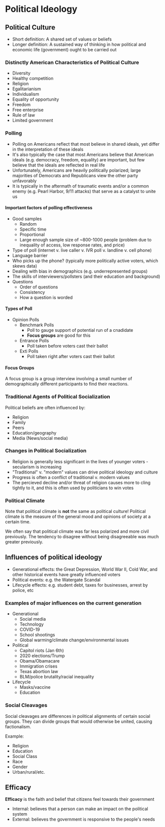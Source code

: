 # Political Ideology

## Political Culture

* Short definition: A shared set of values or beliefs
* Longer definition: A sustained way of thinking in how political and economic life (government) ought to be carried out

### Distinctly American Characteristics of Political Culture

* Diversity
* Healthy competition
* Religion
* Egalitarianism
* Individualism
* Equality of opportunity
* Freedom
* Free enterprise
* Rule of law
* Limited government

### Polling

* Polling on Americans reflect that most believe in shared ideals, yet differ in the interpretation of these ideals
* It's also typically the case that most Americans believe that American ideals (e.g. democracy, freedom, equality) are important, but few believe that the ideals are reflected in real life
* Unfortunately, Americans are heavily politically polarized; large majorities of Democrats and Republicans view the other party unfavorably
* It is typically in the aftermath of traumatic events and/or a common enemy (e.g. Pearl Harbor, 9/11 attacks) that serve as a catalyst to unite us

#### Important factors of polling effectiveness

* Good samples
	* Random
	* Specific time
	* Proportional
	* Large enough sample size of ~800-1000 people (problem due to inequality of access, low response rates, and price)
* Type of poll (internet v. live caller v. IVR poll v. landline v. cell phone)
* Language barrier
* Who picks up the phone? (typically more politically active voters, which skews data)
* Dealing with bias in demographics (e.g. underrepresented groups)
* The skills of interviewers/pollsters (and their education and background)
* Questions
	* Order of questions
	* Consistency
	* How a question is worded

#### Types of Poll

* Opinion Polls
	* Benchmark Polls
		* Poll to gauge support of potential run of a cnadidate
		* **Focus groups** are good for this
	* Entrance Polls
		* Poll taken before voters cast their ballot
	* Exti Polls
		* Poll taken right after voters cast their ballot

#### Focus Groups

A focus group is a group interview involving a small number of demographically different participants to find their reactions.

### Traditional Agents of Political Socialization

Political beliefs are often influenced by:
* Religion
* Family
* Peers
* Education/geography
* Media (News/social media)

### Changes in Political Socialization

- Religion is generally less significant in the lives of younger voters - secularism is increasing
- "Traditional" v. "modern" values can drive political ideology and culture
- Progress is often a conflict of traditional v. modern values
- The percieved decline and/or threat of religion causes more to cling tightly to it, and this is often used by politicians to win votes

### Political Climate

Note that political climate is **not** the same as political culture! Political climate is the measure of the general mood and opinions of society at a certain time.

We often say that political climate was far less polarized and more civil previously. The tendency to disagree without being disagreeable was much greater previously.

## Influences of political ideology

* Generational effects: the Great Depression, World War II, Cold War, and other historical events have greatly influenced voters
* Political events: e.g. the Watergate Scandal
* Lifecycle effects: e.g. student debt, taxes for businesses, arrest by police, etc

### Examples of major influences on the current generation
* Generational
	* Social media
	* Technology
	* COVID-19
	* School shootings
	* Global warming/climate change/environmental issues
* Political
	* Capitol riots (Jan 6th)
	* 2020 elections/Trump
	* Obama/Obamacare
	* Immigration crises
	* Texas abortion law
	* BLM/police brutality/racial inequality
* Lifecycle
	* Masks/vaccine
	* Education

### Social Cleavages

Social cleavages are differences in political alignments of certain social groups. They can divide groups that would otherwise be united, causing factionalism.

Example:
* Religion
* Education
* Social Class
* Race
* Gender
* Urban/rural/etc.

## Efficacy

**Efficacy** is the faith and belief that citizens feel towards their government

* Internal: believes that a person can make an impact on the political system
* External: believes the government is responsive to the people's needs